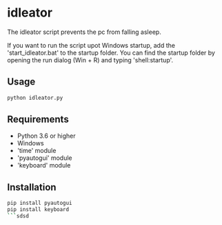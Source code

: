 # idleator

The idleator script prevents the pc from falling asleep.

If you want to run the script upot Windows startup, add the 'start_idleator.bat' to the startup folder. You can find the startup folder by opening the run dialog (Win + R) and typing 'shell:startup'.

## Usage

```bash
python idleator.py
```

## Requirements

- Python 3.6 or higher
- Windows
- 'time' module
- 'pyautogui' module
- 'keyboard' module

## Installation

```bash
pip install pyautogui
pip install keyboard
```sdsd